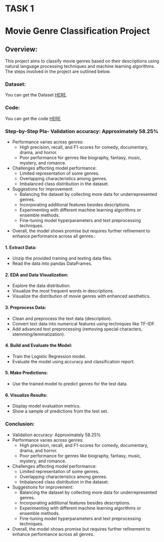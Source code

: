 # TASK 1

# Movie Genre Classification Project

## Overview:
This project aims to classify movie genres based on their descriptions using natural language processing techniques and machine learning algorithms. The steps involved in the project are outlined below.

### Dataset:
You can get the Dataset [HERE](https://www.kaggle.com/datasets/hijest/genre-classification-dataset-imdb).

### Code:
You can get the code [HERE](https://github.com/shravanichandane/CODSOFT_1/blob/main/CODSOFT_1.ipynb)

### Step-by-Step Pla- Validation accuracy: Approximately 58.25%
- Performance varies across genres:
  - High precision, recall, and F1-scores for comedy, documentary, drama, and horror.
  - Poor performance for genres like biography, fantasy, music, mystery, and romance.
- Challenges affecting model performance:
  - Limited representation of some genres.
  - Overlapping characteristics among genres.
  - Imbalanced class distribution in the dataset.
- Suggestions for improvement:
  - Balancing the dataset by collecting more data for underrepresented genres.
  - Incorporating additional features besides descriptions.
  - Experimenting with different machine learning algorithms or ensemble methods.
  - Fine-tuning model hyperparameters and text preprocessing techniques.
- Overall, the model shows promise but requires further refinement to enhance performance across all genres.:
#### 1. Extract Data:

* Unzip the provided training and testing data files.
* Read the data into pandas DataFrames.

#### 2. EDA and Data Visualization:

* Explore the data distribution.
* Visualize the most frequent words in descriptions.
* Visualize the distribution of movie genres with enhanced aesthetics.
  
#### 3. Preprocess Data:

* Clean and preprocess the text data (description).
* Convert text data into numerical features using techniques like TF-IDF.
* Add advanced text preprocessing (removing special characters, stemming/lemmatization).

#### 4. Build and Evaluate the Model:

* Train the Logistic Regression model.
* Evaluate the model using accuracy and classification report.

#### 5. Make Predictions:

* Use the trained model to predict genres for the test data.

#### 6. Visualize Results:

* Display model evaluation metrics.
* Show a sample of predictions from the test set.

### Conclusion:

- Validation accuracy: Approximately 58.25%
- Performance varies across genres:
  - High precision, recall, and F1-scores for comedy, documentary, drama, and horror.
  - Poor performance for genres like biography, fantasy, music, mystery, and romance.
- Challenges affecting model performance:
  - Limited representation of some genres.
  - Overlapping characteristics among genres.
  - Imbalanced class distribution in the dataset.
- Suggestions for improvement:
  - Balancing the dataset by collecting more data for underrepresented genres.
  - Incorporating additional features besides descriptions.
  - Experimenting with different machine learning algorithms or ensemble methods.
  - Fine-tuning model hyperparameters and text preprocessing techniques.
- Overall, the model shows promise but requires further refinement to enhance performance across all genres.
